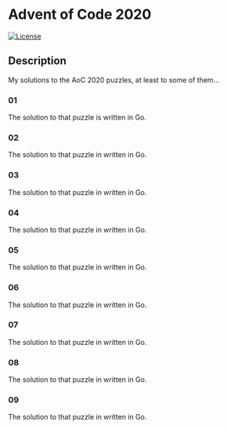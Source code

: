 # Advent of Code 2020

[![License](https://img.shields.io/badge/license-MIT-blue.svg)](/LICENSE)

## Description

My solutions to the AoC 2020 puzzles, at least to some of them...

### 01

The solution to that puzzle is written in Go.

### 02

The solution to that puzzle in written in Go.

### 03

The solution to that puzzle in written in Go.

### 04

The solution to that puzzle in written in Go.

### 05

The solution to that puzzle in written in Go.

### 06

The solution to that puzzle in written in Go.

### 07

The solution to that puzzle in written in Go.

### 08

The solution to that puzzle in written in Go.

### 09

The solution to that puzzle in written in Go.

